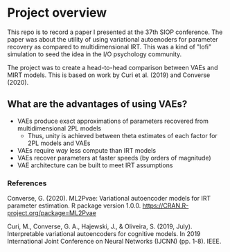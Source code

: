 # Project overview
This repo is to record a paper I presented at the 37th SIOP conference. The paper was about the utility of using variational autoenoders for parameter recovery as compared to multidimensional IRT. This was a kind of "lofi" simulation to seed the idea in the I/O psychology community.

The project was to create a head-to-head comparison between VAEs and MIRT models. This is based on work by Curi et al. (2019) and Converse (2020). 

## What are the advantages of using VAEs? 

- VAEs produce exact approximations of parameters recovered from multidimensional 2PL models
  - Thus, unity is achieved between theta estimates of each factor for 2PL models and VAEs
- VAEs require _way_ less compute than IRT models
- VAEs recover parameters at faster speeds (by orders of magnitude)
- VAE architecture can be built to meet IRT assumptions

### References 
Converse, G. (2020). ML2Pvae: Variational autoencoder models for IRT parameter estimation. R package version 1.0.0. https://CRAN.R-project.org/package=ML2Pvae

Curi, M., Converse, G. A., Hajewski, J., & Oliveira, S. (2019, July). Interpretable variational autoencoders for cognitive models. In 2019 International Joint Conference on Neural Networks (IJCNN) (pp. 1-8). IEEE.
